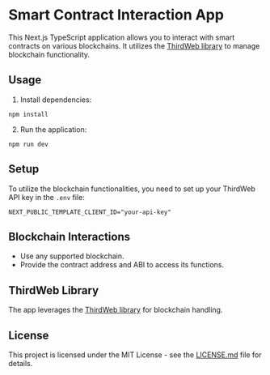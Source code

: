 # Smart Contract Interaction App

This Next.js TypeScript application allows you to interact with smart contracts on various blockchains. It utilizes the [ThirdWeb library](https://github.com/thirdweb-dev) to manage blockchain functionality.

## Usage

1. Install dependencies:

```
npm install
```

2. Run the application:

```
npm run dev
```

## Setup

To utilize the blockchain functionalities, you need to set up your ThirdWeb API key in the `.env` file:

```env
NEXT_PUBLIC_TEMPLATE_CLIENT_ID="your-api-key"
```

## Blockchain Interactions

- Use any supported blockchain.
- Provide the contract address and ABI to access its functions.

## ThirdWeb Library

The app leverages the [ThirdWeb library](https://github.com/thirdweb-dev) for blockchain handling.

## License

This project is licensed under the MIT License - see the [LICENSE.md](LICENSE.md) file for details.
